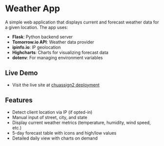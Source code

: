 # Weather App

A simple web application that displays current and forecast weather data for a given location. The app uses:

- **Flask**: Python backend server  
- **Tomorrow.io API**: Weather data provider  
- **ipinfo.io**: IP geolocation  
- **Highcharts**: Charts for visualizing forecast data  
- **dotenv**: For managing environment variables  

## Live Demo

- Visit the live site at [chuassign2 deployment](https://chuassign2.wl.r.appspot.com/)  

## Features

- Detect client location via IP (if opted-in)  
- Manual input of street, city, and state  
- Display current weather metrics (temperature, humidity, wind speed, etc.)  
- 5-day forecast table with icons and high/low values  
- Detailed daily view with charts on demand  